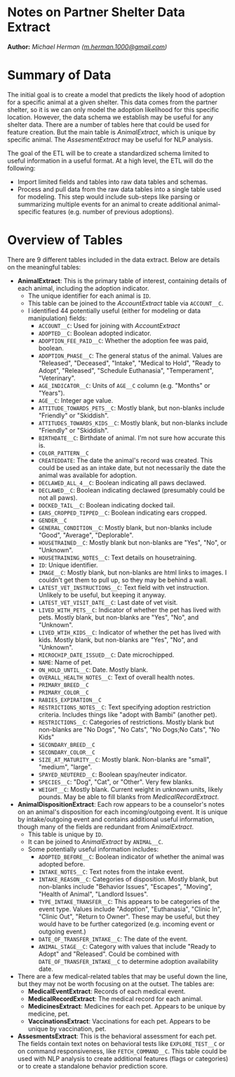 Notes on Partner Shelter Data Extract
==============

**Author:** *Michael Herman (m.herman.1000@gmail.com)*

# Summary of Data

The initial goal is to create a model that predicts the likely hood of adoption for a specific animal at a given shelter. This data comes from the partner shelter, so it is we can only model the adoption likelihood for this specific location. However, the data schema we establish may be useful for any shelter data. There are a number of tables here that could be used for feature creation. But the main table is _AnimalExtract_, which is unique by specific animal. The _AssesmentExtract_ may be useful for NLP analysis.

The goal of the ETL will be to create a standardized schema limited to useful information in a useful format. At a high level, the ETL will do the following:
- Import limited fields and tables into raw data tables and schemas.
- Process and pull data from the raw data tables into a single table used for modeling. This step would include sub-steps like parsing or summarizing multiple events for an animal to create additional animal-specific features (e.g. number of previous adoptions).

# Overview of Tables

There are 9 different tables included in the data extract. Below are
details on the meaningful tables:
* **AnimalExtract**: This is the primary table of interest, containing details of each animal, including the adoption indicator.
    - The unique identifier for each animal is `ID`.
    - This table can be joined to the _AccountExtract_ table via `ACCOUNT__C`.
    - I identified 44 potentially useful (either for modeling or data manipulation) fields:
        * `ACCOUNT__C`: Used for joining with _AccountExtract_
        * `ADOPTED__C`: Boolean adopted indicator.
        * `ADOPTION_FEE_PAID__C`: Whether the adoption fee was paid, boolean.
        * `ADOPTION_PHASE__C`: The general status of the animal. Values are "Released", "Deceased", "Intake", "Medical to Hold", "Ready to Adopt", "Released", "Schedule Euthanasia", "Temperament", "Veterinary".
        * `AGE_INDICATOR__C`: Units of `AGE__C` column (e.g. "Months" or "Years").
        * `AGE__C`: Integer age value.
        * `ATTITUDE_TOWARDS_PETS__C`: Mostly blank, but non-blanks include "Friendly" or "Skiddish".
        * `ATTITUDES_TOWARDS_KIDS__C`: Mostly blank, but non-blanks include "Friendly" or "Skiddish".
        * `BIRTHDATE__C`: Birthdate of animal. I'm not sure how accurate this is.
        * `COLOR_PATTERN__C`
        * `CREATEDDATE`: The date the animal's record was created. This could be used as an intake date, but not necessarily the date the animal was available for adoption.
        * `DECLAWED_ALL_4__C`: Boolean indicating all paws declawed.
        * `DECLAWED__C`: Boolean indicating declawed (presumably could be not all paws).
        * `DOCKED_TAIL__C`: Boolean indicating docked tail.
        * `EARS_CROPPED_TIPPED__C`: Boolean indicating ears cropped.
        * `GENDER__C`
        * `GENERAL_CONDITION__C`: Mostly blank, but non-blanks include "Good", "Average", "Deplorable".
        * `HOUSETRAINED__C`: Mostly blank but non-blanks are "Yes", "No", or "Unknown".
        * `HOUSETRAINING_NOTES__C`: Text details on housetraining.
        * `ID`: Unique identifier.
        * `IMAGE__C`: Mostly blank, but non-blanks are html links to images. I couldn't get them to pull up, so they may be behind a wall.
        * `LATEST_VET_INSTRUCTIONS__C`: Text field with vet instruction. Unlikely to be useful, but keeping it anyway.
        * `LATEST_VET_VISIT_DATE__C`: Last date of vet visit.
        * `LIVED_WITH_PETS__C`: Indicator of whether the pet has lived with pets. Mostly blank, but non-blanks are "Yes", "No", and "Unknown".
        * `LIVED_WTIH_KIDS__C`: Indicator of whether the pet has lived with kids. Mostly blank, but non-blanks are "Yes", "No", and "Unknown".
        * `MICROCHIP_DATE_ISSUED__C`: Date microchipped.
        * `NAME`: Name of pet.
        * `ON_HOLD_UNTIL__C`:  Date. Mostly blank.
        * `OVERALL_HEALTH_NOTES__C`: Text of overall health notes.
        * `PRIMARY_BREED__C`
        * `PRIMARY_COLOR__C`
        * `RABIES_EXPIRATION__C`
        * `RESTRICTIONS_NOTES__C`: Text specifying adoption restriction criteria. Includes things like "adopt with Bambi" (another pet).
        * `RESTRICTIONS__C`: Categories of restrictions. Mostly blank but non-blanks are "No Dogs", "No Cats", "No Dogs;No Cats", "No Kids"
        * `SECONDARY_BREED__C`
        * `SECONDARY_COLOR__C`
        * `SIZE_AT_MATURITY__C`: Mostly blank. Non-blanks are "small", "medium", "large".
        * `SPAYED_NEUTERED__C`: Boolean spay/neuter indicator.
        * `SPECIES__C`: "Dog", "Cat", or "Other". Very few blanks.
        * `WEIGHT__C`: Mostly blank. Current weight in unknown units, likely pounds. May be able to fill blanks from _MedicalRecordExtract_.
* **AnimalDispositionExtract**: Each row appears to be a counselor's notes on an animal's disposition for each incoming/outgoing event. It is unique by intake/outgoing event and contains additional useful information, though many of the fields are redundant from _AnimalExtract_.
    - This table is unique by `ID`.
    - It can be joined to _AnimalExtract_ by `ANIMAL__C`.
    - Some potentially useful information includes:
        * `ADOPTED_BEFORE__C`: Boolean indicator of whether the animal was adopted before.
        * `INTAKE_NOTES__C`: Text notes from the intake event.
        * `INTAKE_REASON__C`: Categories of disposition. Mostly blank, but non-blanks include "Behavior Issues", "Escapes", "Moving", "Health of Animal", "Landlord Issues".
        * `TYPE_INTAKE_TRANSFER__C`: This appears to be categories of the event type. Values include "Adoption", "Euthanasia", "Clinic In", "Clinic Out", "Return to Owner". These may be useful, but they would have to be further categorized (e.g. incoming event or outgoing event.)
        * `DATE_OF_TRANSFER_INTAKE__C`: The date of the event.
        * `ANIMAL_STAGE__C`: Category with values that include "Ready to Adopt" and "Released". Could be combined with `DATE_OF_TRANSFER_INTAKE__C` to determine adoption availability date.
* There are a few medical-related tables that may be useful down the line, but they may not be worth focusing on at the outset. The tables are:
    - **MedicalEventExtract**: Records of each medical event.
    - **MedicalRecordExtract**: The medical record for each animal.
    - **MedicinesExtract**: Medicines for each pet. Appears to be unique by medicine, pet.
    - **VaccinationsExtract**: Vaccinations for each pet. Appears to be unique by vaccination, pet.
* **AssesmentsExtract**: This is the behavioral assessment for each pet. The fields contain text notes on behavioral tests like `EXPLORE_TEST__C` or on command responsiveness, like `FETCH_COMMAND__C`. This table could be used with NLP analysis to create additional features (flags or categories) or to create a standalone behavior prediction score.
